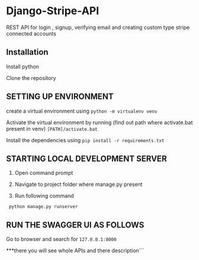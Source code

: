 # Django-Stripe-API
REST API for login , signup, verifying email and creating custom type stripe connected accounts

## Installation

Install python

Clone the repository

## SETTING UP ENVIRONMENT

create a virtual environment using ```python -m virtualenv venv```

Activate the virtual environment by running 
(find out path where activate.bat present in venv)
```[PATH]/activate.bat```

Install the dependencies using ```pip install -r requirements.txt```

## STARTING LOCAL DEVELOPMENT SERVER

1. Open command prompt

2. Navigate to project folder where manage.py present

3. Run following command
```
 python manage.py runserver  
```
## RUN THE SWAGGER UI AS FOLLOWS

Go to browser and search for ```127.0.0.1:8000```

***there you will see whole APIs and there description```
